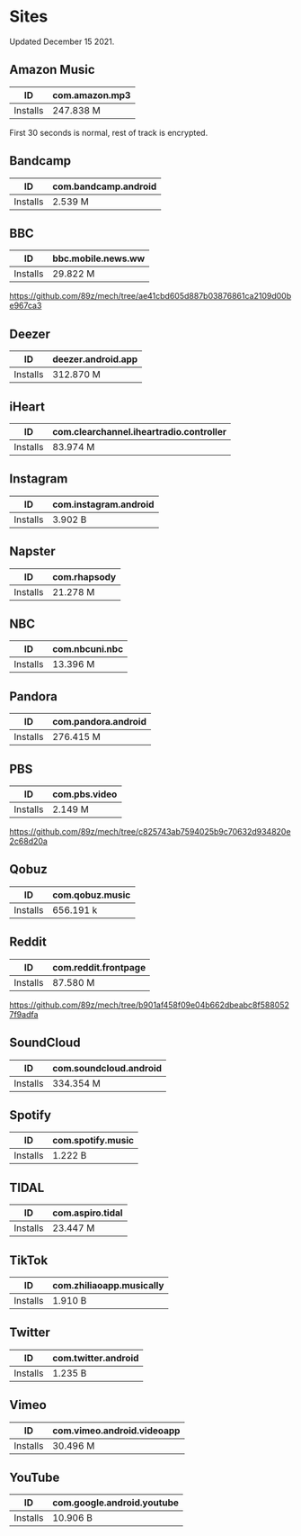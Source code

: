 # Sites

Updated December 15 2021.

## Amazon Music

ID       | com.amazon.mp3
---------|---------------
Installs | 247.838 M

First 30 seconds is normal, rest of track is encrypted.

## Bandcamp

ID       | com.bandcamp.android
---------|---------------------
Installs | 2.539 M

## BBC

ID       | bbc.mobile.news.ww
---------|-------------------
Installs | 29.822 M

https://github.com/89z/mech/tree/ae41cbd605d887b03876861ca2109d00be967ca3

## Deezer

ID       | deezer.android.app
---------|-------------------
Installs | 312.870 M

## iHeart

ID       | com.clearchannel.iheartradio.controller
---------|----------------------------------------
Installs | 83.974 M

## Instagram

ID       | com.instagram.android
---------|----------------------
Installs | 3.902 B

## Napster

ID       | com.rhapsody
---------|-------------
Installs | 21.278 M

## NBC

ID       | com.nbcuni.nbc
---------|---------------
Installs | 13.396 M

## Pandora

ID       | com.pandora.android
---------|--------------------
Installs | 276.415 M

## PBS

ID       | com.pbs.video
---------|--------------
Installs | 2.149 M

https://github.com/89z/mech/tree/c825743ab7594025b9c70632d934820e2c68d20a

## Qobuz

ID       | com.qobuz.music
---------|----------------
Installs | 656.191 k

## Reddit

ID       | com.reddit.frontpage
---------|---------------------
Installs | 87.580 M

https://github.com/89z/mech/tree/b901af458f09e04b662dbeabc8f5880527f9adfa

## SoundCloud

ID       | com.soundcloud.android
---------|-----------------------
Installs | 334.354 M

## Spotify

ID       | com.spotify.music
---------|------------------
Installs | 1.222 B

## TIDAL

ID       | com.aspiro.tidal
---------|-----------------
Installs | 23.447 M

## TikTok

ID       | com.zhiliaoapp.musically
---------|-------------------------
Installs | 1.910 B

## Twitter

ID       | com.twitter.android
---------|--------------------
Installs | 1.235 B

## Vimeo

ID       | com.vimeo.android.videoapp
---------|---------------------------
Installs | 30.496 M

## YouTube

ID       | com.google.android.youtube
---------|---------------------------
Installs | 10.906 B
